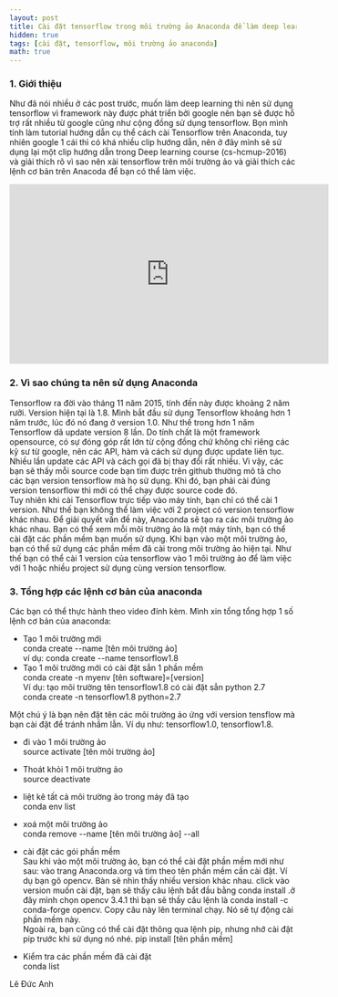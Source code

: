 ```yaml
---
layout: post
title: Cài đặt tensorflow trong môi trường ảo Anaconda để làm deep learning.
hidden: true
tags: [cài đặt, tensorflow, môi trường ảo anaconda]
math: true
---
```

### 1. Giới thiệu <a name="intro"></a>
Như đã nói nhiều ở các post trước, muốn làm deep learning thì nên sử dụng tensorflow vì framework này được phát triển bởi google nên bạn sẽ được hỗ trợ rất nhiều từ google cũng như cộng đồng sử dụng tensorflow. Bọn mình tính làm tutorial hướng dẫn cụ thể cách cài Tensorflow trên Anaconda, tuy nhiên google 1 cái thì có khá nhiều clip hướng dẫn, nên ở đây mình sẽ sử dụng lại một clip hướng dẫn trong Deep learning course (cs-hcmup-2016) và giải thích rõ vì sao nên xài tensorflow trên môi trường ảo và giải thích các lệnh cơ bản trên Anacoda để bạn có thể làm việc. 
<iframe width="560" height="315" src="https://www.youtube.com/watch?v=t_pxnHpRszg" frameborder="0" allow="autoplay; encrypted-media" allowfullscreen></iframe>


### 2. Vì sao chúng ta nên sử dụng Anaconda <a name="notation"></a>

Tensorflow ra đời vào tháng 11 năm 2015, tính đến này được khoảng 2 năm rưỡi.
Version hiện tại là 1.8. Mình bắt đầu sử dụng Tensorflow khoảng hơn 1 năm trước, lúc đó nó đang ở version 1.0. Như thế trong hơn 1 năm Tensorflow dã update version 8 lần. Do tính chất là một framework opensource, có sự đóng góp rất lớn từ cộng đồng chứ không chỉ riêng các kỹ sư từ google, nên các API, hàm và cách sử dụng được update liên tục. Nhiều lần update các API và cách gọi đã bị thay đổi rất nhiều. Vì vậy, các bạn sẽ thấy mỗi source code bạn tìm được trên github thường mô tả cho các bạn version tensorflow mà họ sử dụng. Khi đó, bạn phải cài đúng version tensorflow thì mới có thể chạy được source code đó.  
Tuy nhiên khi cài Tensorflow trực tiếp vào máy tính, bạn chỉ có thể cài 1 version. Như thế bạn không thể làm việc với 2 project có version tensorflow khác nhau. Để giải quyết vấn đề này, Anaconda sẽ tạo ra các môi trường ảo khác nhau. Bạn có thể xem mỗi môi trường ảo là một máy tính, bạn có thể cài đặt các phần mềm bạn muốn sử dụng. Khi bạn vào một môi trường ảo, bạn có thể sử dụng các phần mềm đã cài trong môi trường ảo hiện tại. Như thế bạn có thể cài 1 version của tensorflow vào 1 môi trường ảo để làm việc với 1 hoặc nhiều project sử dụng cùng version tensorflow.


### 3. Tổng hợp các lệnh cơ bản của anaconda <a name="forward"></a>
Các bạn có thể thực hành theo video đính kèm. Mình xin tổng tổng hợp 1 số lệnh cơ bản của anaconda:
+ Tạo 1 môi trường mới  
conda create --name [tên môi trường ảo]  
ví dụ: conda create --name tensorflow1.8  
+ Tạo 1 môi trường mới có cài đặt sẳn 1 phần mềm  
conda create -n myenv [tên software]=[version]  
Ví dụ: tạo môi trường tên tensorflow1.8 có cài đặt sẳn python 2.7  
conda create -n tensorflow1.8 python=2.7  

Một chú ý là bạn nên đặt tên các môi trường ảo ứng với version tensflow mà bạn cài đặt để tránh nhầm lẫn. Ví dụ như: tensorflow1.0, tensorflow1.8.  

+ đi vào 1 môi trường ảo  
source activate [tên môi trường ảo]  
+ Thoát khỏi 1 môi trường ảo  
source deactivate  

+ liệt kê tất cả môi trường ảo trong máy đã tạo  
conda env list  
+ xoá một môi trường ảo  
conda remove --name [tên môi trường ảo] --all  
+ cài đặt các gói phần mềm  
Sau khi vào một môi trường ảo, bạn có thể cài đặt phần mềm mới như sau: vào trang Anaconda.org và tìm theo tên phần mềm cần cài đặt. Ví dụ bạn gõ opencv. Bàn sẽ nhìn thấy nhiều version khác nhau. click vào version muốn cài đặt, bạn sẽ thấy câu lệnh bắt đầu bằng conda install .ở đây mình chọn opencv 3.4.1 thì bạn sẽ thầy câu lệnh là conda install -c conda-forge opencv. Copy câu này lên terminal chạy. Nó sẽ tự động cài phần mềm này.  
Ngoài ra, bạn cũng có thể cài đặt thông qua lệnh pip, nhưng nhớ cài đặt pip trước khi sử dụng nó nhé. pip install [tên phần mềm]  
+ Kiểm tra các phần mềm đã cài đặt  
conda list



Lê Đức Anh






